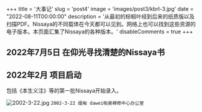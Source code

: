 +++
title = '大事记'
slug = 'post4'
image = 'images/post3/kbrl-3.jpg'
date = "2022-08-11T00:00:00"
description = '从最初的棕榈叶经到后来的纸质版以及扫描PDF。Nissaya的不同载体在今天都可以见到。网络上也可以找到这些资源的电子版本。本页面汇集了Nissaya的各种版本。'
disableComments = true
+++

## 2022年7月5日 在仰光寻找清楚的Nissaya书

## 2022年2月 项目启动

包括《本生义注》等的第一批Nissaya开始录入。

![2002-3-22.jpg](/images/post4/2002-3-22.jpg)
`2002-3-22 缅甸 dawei帕奥禅修中心办公室`